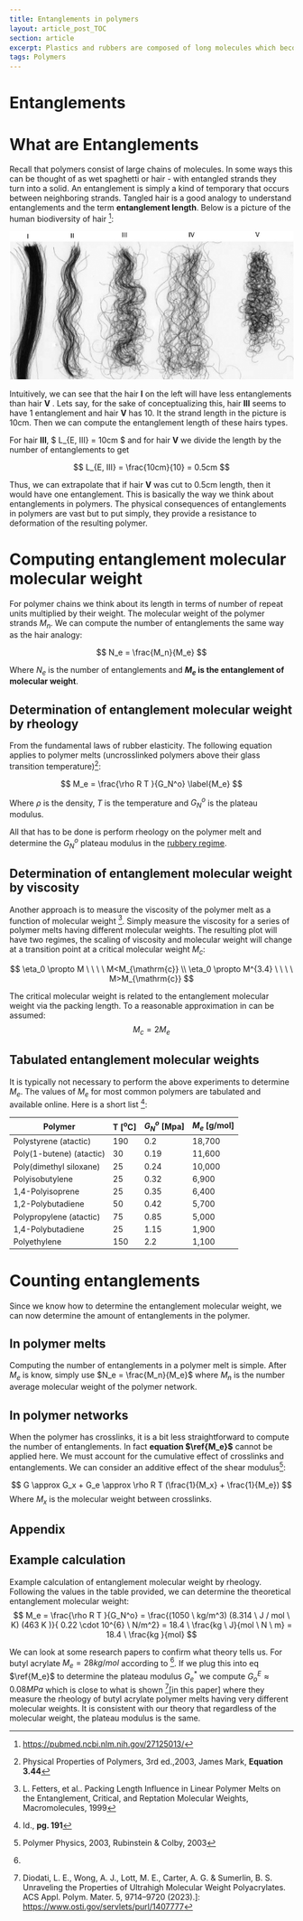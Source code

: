 ```yaml
---
title: Entanglements in polymers
layout: article_post_TOC
section: article
excerpt: Plastics and rubbers are composed of long molecules which become entangled
tags: Polymers
---
```


# Entanglements

# What are Entanglements 

Recall that polymers consist of large chains of molecules. In some ways this can be thought of as wet spaghetti or hair - with entangled strands they turn into a solid. An entanglement is simply a kind of temporary that occurs between neighboring strands. Tangled hair is a good analogy to understand entanglements and the term **entanglement length**. Below is a picture of the human biodiversity of hair [^hair]: 

 ![Images-of-various-types-of-hair-illustrating-their-diversity-in-shape-Type-I-is-classifi](\assets\images\Images-of-various-types-of-hair-illustrating-their-diversity-in-shape-Type-I-is-classifi.png)

Intuitively, we can see that the hair **I** on the left will have less entanglements than hair **V** . Lets say, for the sake of conceptualizing this, hair **III** seems to have 1 entanglement and hair **V** has 10. It the strand length in the picture is 10cm. Then we can compute the entanglement length of these hairs types. 

For hair **III**,  $ L_{E, III} = 10cm $ and for hair **V** we divide the length by the number of entanglements to get  


$$
L_{E, III} = \frac{10cm}{10} = 0.5cm
$$


Thus, we can extrapolate that if hair **V** was cut to 0.5cm length, then it would have one entanglement. This is basically the way we think about entanglements in polymers. The physical consequences of entanglements in polymers are vast but to put simply, they provide a resistance to deformation of the resulting polymer. 



# Computing entanglement molecular molecular weight

For polymer chains we think about its length in terms of number of repeat units multiplied by their weight. The molecular weight of the polymer strands $M_n$. We can compute the number of entanglements the same way as the hair analogy: 

$$
N_e = \frac{M_n}{M_e}
$$

Where $N_e$ is the number of entanglements and **$M_e$ is the entanglement of molecular weight**. 

## Determination of entanglement molecular weight by rheology 

From the fundamental laws of rubber elasticity. The following equation applies to polymer melts (uncrosslinked polymers above their glass transition temperature)[^Mark]:

$$
M_e = \frac{\rho R T }{G_N^o} \label{M_e}
$$

Where $\rho$ is the density, $T$ is the temperature and $G_N^o$ is the plateau modulus. 

All that has to be done is perform rheology on the polymer melt and determine the $G_N^o$ plateau modulus in the [rubbery regime].  



## Determination of entanglement molecular weight by viscosity

Another approach is to measure the viscosity of the polymer melt as a function of molecular weight [^Fetters]. Simply measure the viscosity for a series of polymer melts having different molecular weights. The resulting plot will have two regimes, the scaling of viscosity and molecular weight will change at a transition point at a critical molecular weight $M_c$:


$$
\eta_0 \propto M \ \ \ \  M<M_{\mathrm{c}}
\\
\eta_0 \propto M^{3.4} \ \ \ \ M>M_{\mathrm{c}}
$$

The critical molecular weight is related to the entanglement molecular weight via the packing length. To a reasonable approximation in can be assumed:
$$
M_c = 2M_e
$$

## Tabulated entanglement molecular weights

It is typically not necessary to perform the above experiments to determine $M_e$. The values of $M_e$ for most common polymers are tabulated and available online. Here is a short list [^Markid]:

| Polymer                  | T [<sup>o</sup>C] | $G^o_N$ [Mpa] | $M_e$ [g/mol]  |
| ------------------------ | ----------------- | ----------- | ------ |
| Polystyrene (atactic)    | 190               | 0.2         | 18,700 |
| Poly(1-butene) (atactic) | 30                | 0.19        | 11,600 |
| Poly(dimethyl siloxane)  | 25                | 0.24        | 10,000 |
| Polyisobutylene          | 25                | 0.32        | 6,900  |
| 1,4-Polyisoprene         | 25                | 0.35        | 6,400  |
| 1,2-Polybutadiene        | 50                | 0.42        | 5,700  |
| Polypropylene (atactic)  | 75                | 0.85        | 5,000  |
| 1,4-Polybutadiene        | 25                | 1.15        | 1,900  |
| Polyethylene             | 150               | 2.2         | 1,100  |

# Counting entanglements

Since we know how to determine the entanglement molecular weight, we can now determine the amount of entanglements in the polymer. 

## In polymer melts

Computing the number of entanglements in a polymer melt is simple. After $M_e$ is know, simply use $N_e = \frac{M_n}{M_e}$ where $M_n$ is the number average molecular weight of the polymer network. 

## In polymer networks

When the polymer has crosslinks, it is a bit less straightforward to compute the number of entanglements. In fact **equation $\ref{M_e}$** cannot be applied here. We must account for the cumulative effect of crosslinks and entanglements. We can consider an additive effect of the shear modulus[^Rubinstein]: 


$$
G \approx G_x + G_e \approx \rho R T (\frac{1}{M_x} + \frac{1}{M_e})
$$
Where $M_x$ is the molecular weight between crosslinks. 





## Appendix 

##  Example calculation

Example calculation of entanglement molecular weight by rheology. Following the values in the table provided, we can determine the theoretical entanglement molecular weight: 
$$
M_e = \frac{\rho R T }{G_N^o} = \frac{(1050 \ kg/m^3) (8.314 \ J  / mol \ K) (463 K )}{ 0.22 \cdot 10^{6} \ N/m^2} = 18.4 \ \frac{kg \ J}{mol \ N  \ m} = 18.4 \ \frac{kg }{mol}
$$



We can look at some research papers to confirm what theory tells us. For butyl acrylate  $M_e=28kg/mol$ according to [^PBA]. If we plug this into eq $\ref{M_e}$ to determine the plateau modulus $G_e^*$ we compute $G_o^E \approx 0.08MPa$  which is close to what is shown [^UHMW][in this paper] where they measure the rheology of butyl acrylate polymer melts having very different molecular weights. It is consistent with our theory that regardless of the molecular weight, the plateau modulus is the same.  




[^Fetters]: L. Fetters, et al.. Packing Length Influence in Linear Polymer Melts on the Entanglement, Critical, and Reptation Molecular Weights, Macromolecules, 1999

[^hair]:  https://pubmed.ncbi.nlm.nih.gov/27125013/

[rubbery regime]: {{site.baseurl}}/2024/01/28/FM_Rheology.html

[^Mark]: Physical Properties of Polymers, 3rd ed.,2003,  James Mark, **Equation 3.44**

[^Markid]: [^Mark]  Id., **pg. 191**
[^Rubinstein]: Polymer Physics, 2003, Rubinstein & Colby, 2003
[^PBA]: 
[^UHMW]:  Diodati, L. E., Wong, A. J., Lott, M. E., Carter, A. G. &amp; Sumerlin, B. S. Unraveling the Properties of Ultrahigh Molecular Weight Polyacrylates. ACS Appl. Polym. Mater. 5, 9714–9720 (2023).]: https://www.osti.gov/servlets/purl/1407777